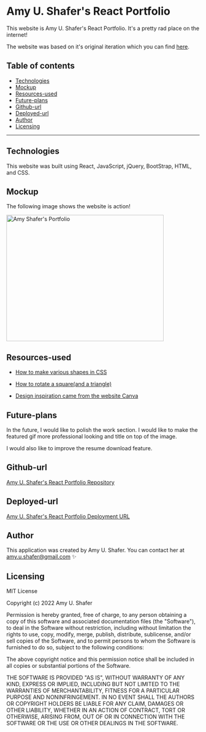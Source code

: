 # Amy U. Shafer's React Portfolio

This website is Amy U. Shafer's React Portfolio. It's a pretty rad place on the internet!

The website was based on it's original iteration which you can find
<a href="https://amyshafer.github.io/Amy-U-Shafer-Portfolio/" target="_blank_">here</a>.

## Table of contents

- [Technologies](#technologies)
- [Mockup](#mockup)
- [Resources-used](#resources-used)
- [Future-plans](#future-plans)
- [Github-url](#github-url)
- [Deployed-url](#deployed-url)
- [Author](#author)
- [Licensing](#licensing)

---

## Technologies

This website was built using React, JavaScript, jQuery, BootStrap, HTML, and CSS.

## Mockup

The following image shows the website is action!

<img src="/assets/images/ausPort.gif" width="410" height="330" alt="Amy Shafer's Portfolio"/>

## Resources-used

- <a href="https://css-tricks.com/the-shapes-of-css/" target="_blank_">How to make various shapes in CSS</a>

- <a href="https://codepen.io/nwolke/pen/pvLjro" target="_blank_">How to rotate a square(and a triangle)</a>

- <a href="https://www.canva.com/" target="_blank_">Design inspiration came from the website Canva</a>

## Future-plans

In the future, I would like to polish the work section. I would like to make the featured gif more professional looking and title on top of the image.

I would also like to improve the resume download feature.

## Github-url

<a href="https://github.com/AmyShafer/amy-u-shafer-react-portfolio" target="_blank"> Amy U. Shafer's React Portfolio Repository </a>

## Deployed-url

<a href="https://amyshafer.github.io/amy-u-shafer-react-portfolio/" target="_blank"> Amy U. Shafer's React Portfolio Deployment URL </a>

## Author

This application was created by Amy U. Shafer. You can contact her at amy.u.shafer@gmail.com ✨

## Licensing

MIT License

Copyright (c) 2022 Amy U. Shafer

Permission is hereby granted, free of charge, to any person obtaining a copy
of this software and associated documentation files (the "Software"), to deal
in the Software without restriction, including without limitation the rights
to use, copy, modify, merge, publish, distribute, sublicense, and/or sell
copies of the Software, and to permit persons to whom the Software is
furnished to do so, subject to the following conditions:

The above copyright notice and this permission notice shall be included in all
copies or substantial portions of the Software.

THE SOFTWARE IS PROVIDED "AS IS", WITHOUT WARRANTY OF ANY KIND, EXPRESS OR
IMPLIED, INCLUDING BUT NOT LIMITED TO THE WARRANTIES OF MERCHANTABILITY,
FITNESS FOR A PARTICULAR PURPOSE AND NONINFRINGEMENT. IN NO EVENT SHALL THE
AUTHORS OR COPYRIGHT HOLDERS BE LIABLE FOR ANY CLAIM, DAMAGES OR OTHER
LIABILITY, WHETHER IN AN ACTION OF CONTRACT, TORT OR OTHERWISE, ARISING FROM,
OUT OF OR IN CONNECTION WITH THE SOFTWARE OR THE USE OR OTHER DEALINGS IN THE
SOFTWARE.
